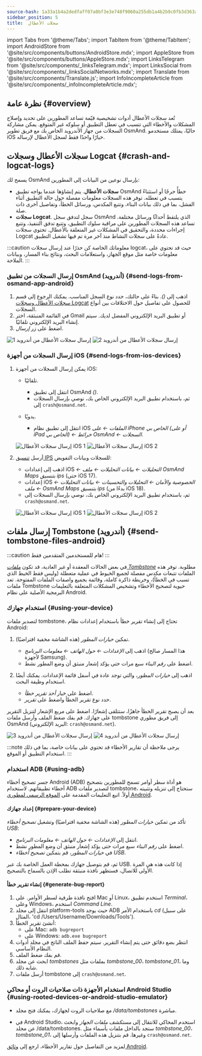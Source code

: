```yaml
---
source-hash: 1a33a1b4a2dedfaff07a0bf3e3e748f9060a255db1a4b2b9c0fb3d363a38cdf0
sidebar_position: 5
title:  سجلات الأعطال
---
```

import Tabs from '@theme/Tabs';
import TabItem from '@theme/TabItem';
import AndroidStore from '@site/src/components/buttons/AndroidStore.mdx';
import AppleStore from '@site/src/components/buttons/AppleStore.mdx';
import LinksTelegram from '@site/src/components/_linksTelegram.mdx';
import LinksSocial from '@site/src/components/_linksSocialNetworks.mdx';
import Translate from '@site/src/components/Translate.js';
import InfoIncompleteArticle from '@site/src/components/_infoIncompleteArticle.mdx';



## نظرة عامة {#overview}

تُعد سجلات الأعطال أدوات تشخيصية قيّمة تساعد المطورين على تحديد وإصلاح المشكلات والأخطاء التي تتسبب في تعطل التطبيق أو سلوكه غير المتوقع. يمكن مشاركة السجلات من جهاز الأندرويد الخاص بك مع فريق تطوير OsmAnd. حاليًا، يمتلك مستخدمو iOS خيارًا واحدًا فقط لسجل الأعطال لإرساله.


## سجلات الأعطال وسجلات Logcat {#crash-and-logcat-logs}

يسمح لك OsmAnd بإرسال نوعين من البيانات إلى المطورين:

- **سجلات الأعطال**. يتم إنشاؤها عندما يواجه تطبيق OsmAnd خطأً حرجًا أو استثناءً يتسبب في تعطله. توفر هذه السجلات معلومات مفصلة حول حالة التطبيق أثناء الفشل، بما في ذلك بيانات البناء، وتتبع المكدس، ورسائل الخطأ، وتفاصيل أخرى ذات صلة.
- **سجلات Logcat**. سجل لتدفق سجل OsmAnd الذي يلتقط أحداثًا ورسائل مختلفة. تساعد هذه السجلات المطورين على مراقبة سلوك التطبيق، وتتبع تدفق التنفيذ، وتتبع إجراءات محددة، والتحقيق في المشكلات غير المتعلقة بالأعطال. تحتوي سجلات Logcat عادةً على سجلات النشاط منذ آخر مرة تم فيها تشغيل التطبيق.

:::caution معلوماتك الخاصة
كن حذرًا عند إرسال سجلات logcat، حيث قد تحتوي على معلومات خاصة مثل موقع الجهاز، واستعلامات البحث، ونتائج بناء المسار، وبيانات الملاحة.
:::


### إرسال السجلات من تطبيق OsmAnd (أندرويد) {#send-logs-from-osmand-app-android}

1. اذهب إلى *<Translate android="true" ids="shared_string_menu,shared_string_help,send_crash_log"/> (<Translate android="true" ids="send_logcat_log"/>)*. بناءً على حالتك، حدد نوع السجل المناسب. يمكنك الرجوع إلى قسم [سجلات الأعطال وسجلات Logcat](#crash-and-logcat-logs) للحصول على تفاصيل حول الاختلافات بين أنواع السجلات.
2. في القائمة المنبثقة، اختر Gmail أو تطبيق البريد الإلكتروني المفضل لديك. سيتم إنشاء البريد الإلكتروني تلقائيًا.
3. اضغط على زر *إرسال*.

![إرسال سجلات الأعطال من أندرويد 1](@site/static/img/troubleshooting/send_logs_andr_5.png)  ![إرسال سجلات الأعطال من أندرويد 2](@site/static/img/troubleshooting/send_logs_andr_2.png)


### إرسال السجلات من أجهزة iOS {#send-logs-from-ios-devices}

1. يمكن إرسال السجلات من أجهزة iOS:

    - تلقائيًا.
        - انتقل إلى تطبيق OsmAnd *<Translate ios="true" ids="shared_string_menu,shared_string_help,report_an_issues"/> (<Translate ios="true" ids="send_log"/>)*.  
        - ثم، باستخدام تطبيق البريد الإلكتروني الخاص بك، نوصي بإرسال السجلات إلى `crash@osmand.net`.

    - يدويًا.
        - انتقل إلى تطبيق نظام iOS *الملفات ← على iPhone الخاص بي (أو على iPad الخاص بي) ← خرائط OsmAnd ← السجلات*.

    ![إرسال سجلات الأعطال iOS 1](@site/static/img/troubleshooting/send_logs_ios_1.png)  ![إرسال سجلات الأعطال iOS 2](@site/static/img/troubleshooting/send_logs_ios_2.png)

2. أرسل [تنسيق IPS](https://docs.fileformat.com/misc/ips/#formats-for-ios-analytics-data) للسجلات وبيانات التفويض:
    - اذهب إلى إعدادات iOS *← التحليلات ← بيانات التحليلات ← ملف OsmAnd Maps بتنسيق ips* (حتى iOS 17).
    - إعدادات iOS *← الخصوصية والأمان ← التحليلات والتحسينات ← بيانات التحليلات ← ملف OsmAnd Maps بتنسيق ips* (بدءًا من iOS 18).
    - ثم، باستخدام تطبيق البريد الإلكتروني الخاص بك، نوصي بإرسال السجلات إلى `crash@osmand.net`.

    ![إرسال سجلات الأعطال iOS 1](@site/static/img/troubleshooting/send_log_ios.png)  ![إرسال سجلات الأعطال iOS 2](@site/static/img/troubleshooting/log_1_ios.png)


## إرسال ملفات Tombstone (أندرويد) {#send-tombstone-files-android}

:::caution هام
للمستخدمين المتقدمين فقط!
:::

في بعض الحالات المعقدة أو غير العادية، قد تكون *[ملفات Tombstone](https://source.android.com/docs/core/tests/debug)* مطلوبة. توفر هذه الملفات تتبعات مكدس مفصلة لجميع الخيوط في عملية متعطلة (وليس فقط الخيط الذي تسبب في الخطأ)، وخريطة ذاكرة كاملة، وقائمة بجميع واصفات الملفات المفتوحة. تعد ملفات Tombstone حيوية لتصحيح الأخطاء وتشخيص المشكلات المتعلقة بالتعليمات البرمجية الأصلية على نظام Android.


### استخدام جهازك {#using-your-device}

لتصدير ملفات tombstone، تحتاج إلى إنشاء تقرير خطأ باستخدام إعدادات نظام Android:

1. تمكين *خيارات المطور* (هذه الشاشة مخفية افتراضيًا).
    - اذهب إلى *الإعدادات ← حول الهاتف ← معلومات البرنامج* (هذا المسار صالح لأجهزة Samsung).
    - اضغط على *رقم البناء* سبع مرات حتى يؤكد إشعار منبثق أن وضع المطور نشط.

2. اذهب إلى *خيارات المطور*، والتي توجد عادة في أسفل قائمة الإعدادات. يمكنك أيضًا استخدام وظيفة البحث.
    - اضغط على خيار *أخذ تقرير خطأ*.
    - حدد نوع تقرير الخطأ واضغط على *تقرير*.
  
بعد أن يصبح تقرير الخطأ جاهزًا، ستتلقى إشعارًا. اضغط على مربع الإشعار لتنزيل التقرير على جهازك. قم بفك ضغط الملف وأرسل ملفات tombstone إلى فريق مطوري OsmAnd (البريد الإلكتروني: `crash@osmand.net`).

![إرسال سجلات الأعطال من أندرويد 3](@site/static/img/troubleshooting/send_logs_andr_3.png)  ![إرسال سجلات الأعطال من أندرويد 4](@site/static/img/troubleshooting/send_logs_andr_4.png)

:::note
يرجى ملاحظة أن تقارير الأخطاء قد تحتوي على بيانات خاصة، بما في ذلك استخدام التطبيق أو الموقع.
:::

### استخدام ADB {#using-adb}

جسر تصحيح أخطاء Android (ADB) هو أداة سطر أوامر تسمح للمطورين بتصحيح أخطاء تطبيقاتهم. لاستخدام ADB لتصدير ملفات tombstone، ستحتاج إلى تنزيله وتثبيته أولاً. اتبع التعليمات المقدمة على [الموقع الرسمي لمطوري Android](https://developer.android.com/tools/releases/platform-tools).

#### إعداد جهازك {#prepare-your-device}

تأكد من تمكين *خيارات المطور* (هذه الشاشة مخفية افتراضيًا) وتشغيل *تصحيح أخطاء USB*:

- انتقل إلى *الإعدادات ← حول الهاتف ← معلومات البرنامج*.
- اضغط على *رقم البناء* سبع مرات حتى يؤكد إشعار منبثق أن وضع المطور نشط.
- في *خيارات المطور*، قم بتمكين *تصحيح أخطاء USB*.

ثم، قم بتوصيل جهازك بمحطة العمل الخاصة بك عبر USB. إذا كانت هذه هي المرة الأولى للاتصال، فستظهر نافذة منبثقة تطلب الإذن بالسماح بالتصحيح.

#### إنشاء تقرير خطأ {#generate-bug-report}

1. افتح نافذة طرفية لسطر الأوامر. على Mac أو Linux، استخدم تطبيق *Terminal*، وعلى Windows، استخدم *Command Line*.
2. انتقل إلى مجلد platform-tools حيث يوجد ADB باستخدام الأمر *cd* (على سبيل المثال، 'cd /Users/Username/Downloads/Tools').
3. أنشئ تقرير الخطأ:
   - على Mac: ```adb bugreport```
   - على Windows: ```adb.exe bugreport```
4. انتظر بضع دقائق حتى يتم إنشاء التقرير. سيتم حفظ الملف الناتج في مجلد أدوات النظام الأساسي.
5. قم بفك ضغط الملف.
6. ابحث عن مجلد *tombstones* بملفات مثل *tombstone_00*، *tombstone_01*، وما شابه ذلك.
7. أرسل ملفات tombstone إلى `crash@osmand.net`.

<!--
* Open the terminal and call the command:  
```adb bugreport ./output.zip```  
where output.zip is the name of the result file  

* Unzip the result file:  
```unzip file.zip -d destination_folder```  

* Find tombstones folder:  
```cd FS/data/tombstones```
Where you find files like  -->

### استخدام الأجهزة ذات صلاحيات الروت أو محاكي Android Studio {#using-rooted-devices-or-android-studio-emulator}

- مع صلاحيات الروت لجهازك، يمكنك فتح مجلد */data/tombstones* مباشرة.  

- في Android Studio، استخدم المحاكي للانتقال إلى *مستكشف ملفات الجهاز* وابحث عن مجلد /data/tombstones. ستجد بالداخل ملفات بأسماء مثل *tombstone_00*، *tombstone_01*، وغيرها. قم بتنزيل هذه الملفات وأرسلها إلى `crash@osmand.net`.

لمزيد من التفاصيل حول تقارير الأخطاء، ارجع إلى [وثائق Android](https://developer.android.com/studio/debug/bug-report).